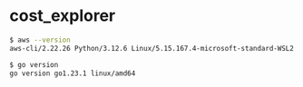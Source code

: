 # cost_explorer

```bash
$ aws --version
aws-cli/2.22.26 Python/3.12.6 Linux/5.15.167.4-microsoft-standard-WSL2 exe/x86_64.ubuntu.22

$ go version
go version go1.23.1 linux/amd64
```
